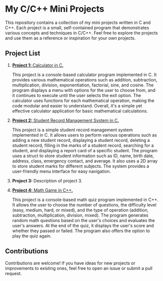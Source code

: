 # My C/C++ Mini Projects

This repository contains a collection of my mini projects written in C and C++. Each project is a small, self-contained program that demonstrates various concepts and techniques in C/C++. Feel free to explore the projects and use them as a reference or inspiration for your own projects.

## Project List

1. [**Project 1:** Calculator in C.](Simple_Calculator.c)

   This project is a console-based calculator program implemented in C. It provides various mathematical operations such as addition, subtraction, multiplication, division, exponentiation, factorial, sine, and cosine. The program displays a menu with options for the user to choose from, and it continues to execute until the user selects the exit option. The calculator uses functions for each mathematical operation, making the code modular and easier to understand. Overall, it's a simple yet effective calculator application for basic mathematical calculations.
   
3. [**Project 2:** Student Record Management System in C.](Student_Record_Management_System.c)

   This project is a simple student record management system implemented in C. It allows users to perform various operations such as adding a new student record, displaying a student record, deleting a student record, filling in the marks of a student record, searching for a student, and displaying a report card of a specific student. The program uses a struct to store student information such as ID, name, birth date, address, class, emergency contact, and average. It also uses a 2D array to store student marks for different subjects. The system provides a user-friendly menu interface for easy navigation.

   
5. **Project 3:** Description of project 3.
6. [**Project 4:** Math Game in C++.](Simple_Math_Game.cpp)

   This project is a console-based math quiz program implemented in C++. It allows the user to choose the number of questions, the difficulty level (easy, medium, hard, or mixed), and the type of operation (addition, subtraction, multiplication, division, mixed). The program generates random math questions based on the user's choices and evaluates the user's answers. At the end of the quiz, it displays the user's score and whether they passed or failed. The program also offers the option to play the quiz again.


## Contributions

Contributions are welcome! If you have ideas for new projects or improvements to existing ones, feel free to open an issue or submit a pull request.
